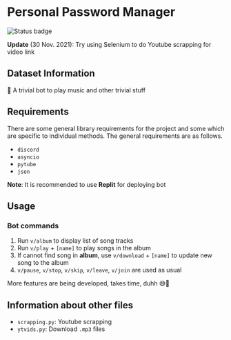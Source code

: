 # Personal Password Manager

![Status badge](https://img.shields.io/badge/Status-Archived-important)

**Update** (30 Nov. 2021): Try using Selenium to do Youtube scrapping for video link

## Dataset Information

🎼 A trivial bot to play music and other trivial stuff

## Requirements

There are some general library requirements for the project and some which are specific to individual methods. The general requirements are as follows.

- `discord`
- `asyncio`
- `pytube`
- `json`

**Note**: It is recommended to use **Replit** for deploying bot

## Usage

### Bot commands

1. Run `v/album` to display list of song tracks
2. Run `v/play` + `[name]` to play songs in the album
3. If cannot find song in **album**, use `v/download` + `[name]` to update new song to the album
4. `v/pause`, `v/stop`, `v/skip`, `v/leave`, `v/join` are used as usual

More features are being developed, takes time, duhh 😅🌠

## Information about other files

- `scrapping.py`: Youtube scrapping
- `ytvids.py`: Download `.mp3` files
